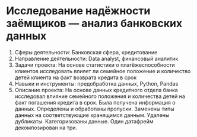 # Исследование надёжности заёмщиков — анализ банковских данных
1. Сферы деятельности: Банковская сфера, кредитование
2. Направление деятельности: Data analyst, финансовый аналитик
3. Задачи проекта: На основе статистики о платёжеспособности клиентов исследовать влияет ли семейное положение и количество детей клиента на факт возврата кредита в срок
4. Навыки и инструменты: предобработка данных, Python, Pandas
5. Описание проекта: На основе данных кредитного отдела банка исследовал влияние семейного положения и
количества детей на факт погашения кредита в срок. Была получена информация о
данных. Определены и обработаны пропуски. Заменены типы данных на соответствующие
хранящимся данным. Удалены дубликаты. Категоризованы данные. Один датафрейм декомпозирован на три.
